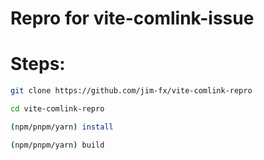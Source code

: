# Repro for vite-comlink-issue

# Steps:

```bash
git clone https://github.com/jim-fx/vite-comlink-repro

cd vite-comlink-repro

(npm/pnpm/yarn) install

(npm/pnpm/yarn) build

```
